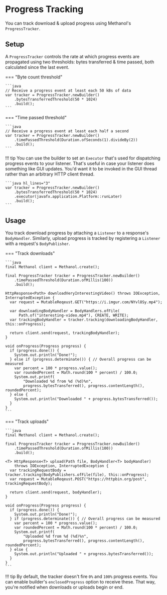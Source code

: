 # Progress Tracking

You can track download & upload progress using Methanol's `ProgressTracker`.

## Setup

A `ProgressTracker` controls the rate at which progress events are propagated using two thresholds:
bytes transferred & time passed, both calculated since the last event. 

=== "Byte count threshold"

    ```java
    // Receive a progress event at least each 50 kBs of data
    var tracker = ProgressTracker.newBuilder()
        .bytesTransferredThreshold(50 * 1024)
        .build();
    ```

=== "Time passed threshold"

    ```java
    // Receive a progress event at least each half a second
    var tracker = ProgressTracker.newBuilder()
        .timePassedThreshold(Duration.ofSeconds(1).divideBy(2))
        .build();
    ```

!!! tip
    You can use the builder to set an `Executor` that's used for dispatching progress events to 
    your listener. That's useful in case your listener does something like GUI updates.
    You'd want it to be invoked in the GUI thread rather than    an arbitrary HTTP client thread.

    ```java hl_lines="3"
    var tracker = ProgressTracker.newBuilder()
        .bytesTransferredThreshold(50 * 1024)
        .executor(javafx.application.Platform::runLater)
        .build();
    ```

## Usage

You track download progress by attaching a `Listener` to a response's `BodyHandler`. Similarly, upload
progress is tracked by registering a `Listener` with a request's `BodyPublisher`.

=== "Track downloads"

    ```java
    final Methanol client = Methanol.create();
    
    final ProgressTracker tracker = ProgressTracker.newBuilder()
        .timePassedThreshold(Duration.ofMillis(100))
        .build();
        
    HttpResponse<Path> downloadVeryInterestingVideo() throws IOException, InterruptedException {
      var request = MutableReqeust.GET("https://i.imgur.com/NYvl8Sy.mp4");

      var downloadingBodyHandler = BodyHandlers.ofFile(
          Path.of("interesting-video.mp4"), CREATE, WRITE);
      var trackingBodyHandler = tracker.tracking(downloadingBodyHandler, this::onProgress);
      
      return client.send(request, trackingBodyHandler);
    }
    
    void onProgress(Progress progress) {
      if (progress.done()) {
        System.out.println("Done!");
      } else if (progress.determinate()) { // Overall progress can be measured
        var percent = 100 * progress.value();
        var roundedPercent = Math.round(100 * percent) / 100.0;
        System.out.printf(
            "Downloaded %d from %d (%d)%n", 
            progress.bytesTransferred(), progress.contentLength(), roundedPercent);
      } else {
        System.out.println("Downloaded " + progress.bytesTransferred());
      }
    }
    ```

=== "Track uploads"

    ```java
    final Methanol client = Methanol.create();
    
    final ProgressTracker tracker = ProgressTracker.newBuilder()
        .timePassedThreshold(Duration.ofMillis(100))
        .build();
        
    <T> HttpResponse<T> upload(Path file, BodyHandler<T> bodyHandler)
        throws IOException, InterruptedException {
      var trackingRequestBody = tracker.tracking(BodyPublishers.ofFile(file), this::onProgress);
      var request = MutableReqeust.POST("https://httpbin.org/post", trackingRequestBody);
      
      return client.send(request, bodyHandler);
    }
    
    void onProgress(Progress progress) {
      if (progress.done()) {
        System.out.println("Done!");
      } if (progress.determinate()) { // Overall progress can be measured
        var percent = 100 * progress.value();
        var roundedPercent = Math.round(100 * percent) / 100.0;
        System.out.printf(
            "Uploaded %d from %d (%d)%n", 
            progress.bytesTransferred(), progress.contentLength(), roundedPercent);
      } else {
        System.out.println("Uploaded " + progress.bytesTransferred());
      }
    }
    ```

!!! tip
    By default, the tracker doesn't fire `0%` and `100%` progress events. You can enable builder's
    `enclosedProgress` option to receive these. That way, you're notified when downloads or uploads
    begin or end.

[comment]: <> (TODO mention multipart tracking?)
    
